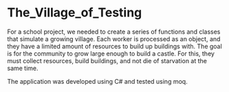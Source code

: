 # The_Village_of_Testing

For a school project, we needed to create a series of functions and classes that simulate a growing village. Each worker is processed as an object, and they have a limited amount of resources to build up buildings with. The goal is for the community to grow large enough to build a castle. For this, they must collect resources, build buildings, and not die of starvation at the same time.

The application was developed using C# and tested using moq.
